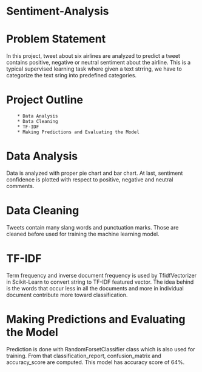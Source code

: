 # Sentiment-Analysis
# Problem Statement

In this project, tweet about six airlines are analyzed to predict a tweet contains positive, negative or neutral sentiment about the airline. This is a typical supervised learning task where given a text strring, we have to categorize the text sring into predefined categories.

# Project Outline

        * Data Analysis
        * Data Cleaning
        * TF-IDF
        * Making Predictions and Evaluating the Model

# Data Analysis

Data is analyzed with proper pie chart and bar chart. At last, sentiment confidence is plotted with respect to positive, negative and neutral comments.

# Data Cleaning

Tweets contain many slang words and punctuation marks. Those are cleaned before used for training the machine learning model.

# TF-IDF

Term frequency and inverse document frequency is used by TfidfVectorizer in Scikit-Learn to convert string to TF-IDF featured vector. The idea behind is the words that occur less in all the documents and more in individual document contribute more toward classification.

# Making Predictions and Evaluating the Model

Prediction is done with RandomForsetClassifier class which is also used for training. From that classification_report, confusion_matrix and accuracy_score are computed. This model has accuracy score of 64%.
